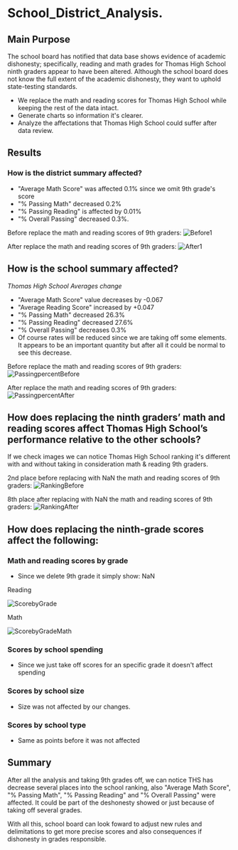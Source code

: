 # School_District_Analysis.

## Main Purpose

The school board has notified that data base shows evidence of academic dishonesty; specifically, reading and math grades for Thomas High School ninth graders appear to have been altered. Although the school board does not know the full extent of the academic dishonesty, they want to uphold state-testing standards. 

- We replace the math and reading scores for Thomas High School while keeping the rest of the data intact. 
- Generate charts so information it's clearer.
- Analyze the affectations that Thomas High School could suffer after data review. 

## Results

### How is the district summary affected?

- "Average Math Score" was affected 0.1% since we omit 9th grade's score
- "% Passing Math" decreased 0.2% 
- "% Passing Reading" is affected by 0.01% 
- "% Overall Passing" decreased 0.3%.

Before replace the math and reading scores of 9th graders:
![Before1](https://user-images.githubusercontent.com/96633294/151096531-d873be31-1163-443c-abb3-c7d832f0804c.png)

After replace the math and reading scores of 9th graders:
![After1](https://user-images.githubusercontent.com/96633294/151096569-e3d4750b-fe94-435b-8595-c5dd90290097.png)



## How is the school summary affected?

*Thomas High School Averages change*

- "Average Math Score" value decreases by -0.067
- "Average Reading Score" increased by +0.047 
- "% Passing Math" decreased 26.3% 
- "% Passing Reading" decreased 27.6% 
- "% Overall Passing" decreases 0.3% 
- Of course rates will be reduced since we are taking off some elements. It appears to be an important quantity but after all it could be normal to see this decrease. 

Before replace the math and reading scores of 9th graders:
![PassingpercentBefore](https://user-images.githubusercontent.com/96633294/151097388-0c62b320-e866-4d33-b211-3f71b87dfd3e.png)

After replace the math and reading scores of 9th graders:
![PassingpercentAfter](https://user-images.githubusercontent.com/96633294/151097409-1df49ba2-e723-42bc-955c-e553af820f62.png)


## How does replacing the ninth graders’ math and reading scores affect Thomas High School’s performance relative to the other schools?

If we check images we can notice Thomas High School ranking it's different with and without taking in consideration math & reading 9th graders. 

2nd place before replacing with NaN the math and reading scores of 9th graders:
![RankingBefore](https://user-images.githubusercontent.com/96633294/151098068-345a5ac1-a792-452a-b4f4-afe842f3b3c9.png)

8th place after replacing with NaN the math and reading scores of 9th graders:
![RankingAfter](https://user-images.githubusercontent.com/96633294/151098229-72c707aa-4f97-42e2-9e3d-8e3bdb333494.png)


## How does replacing the ninth-grade scores affect the following:

### Math and reading scores by grade
- Since we delete 9th grade it simply show: NaN



Reading

![ScorebyGrade](https://user-images.githubusercontent.com/96633294/151098540-29fb9d0b-9c4d-4d96-bb2b-02162e8da6ab.png)

Math

![ScorebyGradeMath](https://user-images.githubusercontent.com/96633294/151098762-ae54ebf5-0cef-44dc-86c3-b98ca33fca4b.png)


### Scores by school spending

- Since we just take off scores for an specific grade it doesn't affect spending


### Scores by school size

- Size was not affected by our changes.


### Scores by school type

- Same as points before it was not affected

## Summary

After all the analysis and taking 9th grades off, we can notice THS has decrease several places into the school ranking, also "Average Math Score", "% Passing Math", "% Passing Reading" and "% Overall Passing" were affected. It could be part of the deshonesty showed or just because of taking off several grades. 

With all this, school board can look foward to adjust new rules and delimitations to get more precise scores and also consequences if dishonesty in grades responsible.  
